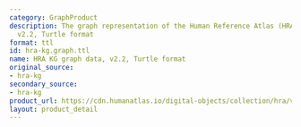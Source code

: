 ```yaml
---
category: GraphProduct
description: The graph representation of the Human Reference Atlas (HRA) dataset,
  v2.2, Turtle format
format: ttl
id: hra-kg.graph.ttl
name: HRA KG graph data, v2.2, Turtle format
original_source:
- hra-kg
secondary_source:
- hra-kg
product_url: https://cdn.humanatlas.io/digital-objects/collection/hra/v2.2/graph.ttl
layout: product_detail
---
```

